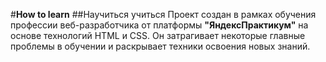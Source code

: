 #**How to learn**
##Научиться учиться
Проект создан в рамках обучения профессии веб-разработчика от платформы **"ЯндексПрактикум"** на основе технологий HTML и CSS. 
Он затрагивает некоторые главные проблемы в обучении и раскрывает техники освоения новых знаний.  

